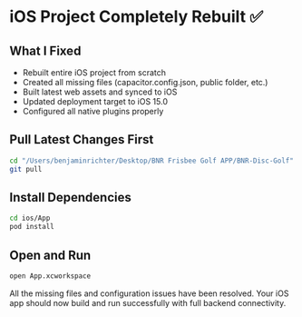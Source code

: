 # iOS Project Completely Rebuilt ✅

## What I Fixed
- Rebuilt entire iOS project from scratch
- Created all missing files (capacitor.config.json, public folder, etc.)
- Built latest web assets and synced to iOS
- Updated deployment target to iOS 15.0
- Configured all native plugins properly

## Pull Latest Changes First
```bash
cd "/Users/benjaminrichter/Desktop/BNR Frisbee Golf APP/BNR-Disc-Golf"
git pull
```

## Install Dependencies
```bash
cd ios/App
pod install
```

## Open and Run
```bash
open App.xcworkspace
```

All the missing files and configuration issues have been resolved. Your iOS app should now build and run successfully with full backend connectivity.